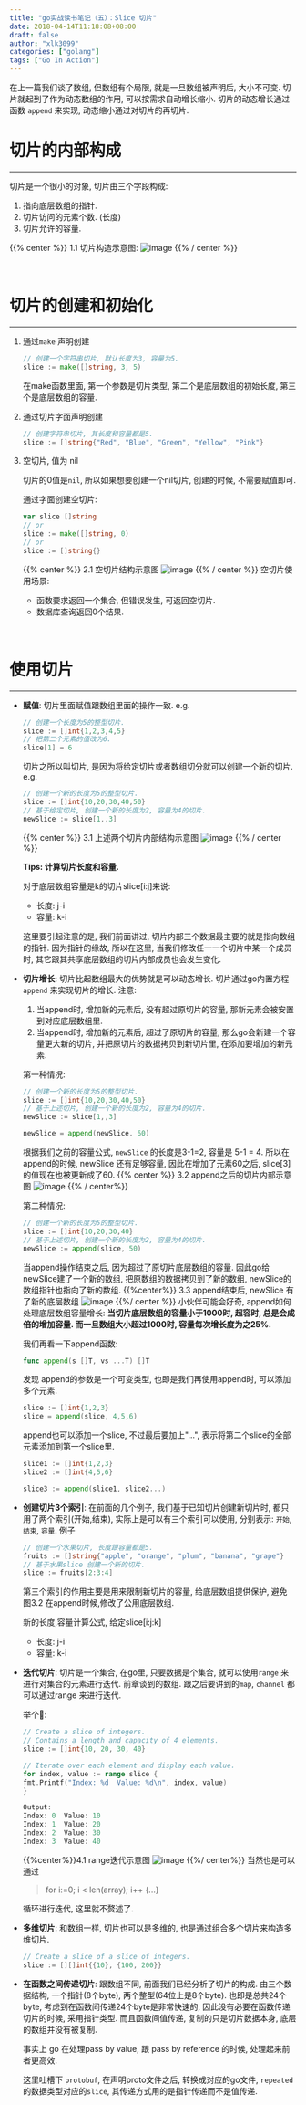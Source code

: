 ```yaml
---
title: "go实战读书笔记（五）：Slice 切片"
date: 2018-04-14T11:18:08+08:00
draft: false
author: "xlk3099"
categories: ["golang"]
tags: ["Go In Action"]
---
```


在上一篇我们谈了数组, 但数组有个局限, 就是一旦数组被声明后, 大小不可变.
切片就起到了作为动态数组的作用, 可以按需求自动增长缩小.
切片的动态增长通过函数 `append` 来实现, 动态缩小通过对切片的再切片.

# 切片的内部构成
---

切片是一个很小的对象, 切片由三个字段构成:

  1. 指向底层数组的指针.
  2. 切片访问的元素个数. (长度)
  3. 切片允许的容量.

{{% center %}} 1.1 切片构造示意图:
![image](https://user-images.githubusercontent.com/1768412/38764258-59a17532-3fde-11e8-9502-073092ca834c.png)
{{% / center %}}

</br>

# 切片的创建和初始化
---

1. 通过`make` 声明创建

    ```go
    // 创建一个字符串切片, 默认长度为3, 容量为5.
    slice := make([]string, 3, 5)
    ```
    在make函数里面, 第一个参数是切片类型, 第二个是底层数组的初始长度, 第三个是底层数组的容量.

2. 通过切片字面声明创建

    ```go
    // 创建字符串切片, 其长度和容量都是5.
    slice := []string{"Red", "Blue", "Green", "Yellow", "Pink"}
    ```

3. 空切片, 值为 nil

    切片的0值是`nil`, 所以如果想要创建一个nil切片, 创建的时候, 不需要赋值即可.
    
    通过字面创建空切片:

    ```go
    var slice []string
    // or
    slice := make([]string, 0)
    // or
    slice := []string{}
    ```

    {{% center %}} 2.1 空切片结构示意图
    ![image](https://user-images.githubusercontent.com/1768412/38764350-93d4bdf8-3fdf-11e8-90d7-6c402056a25c.png)
    {{% / center %}}
    空切片使用场景:
      * 函数要求返回一个集合, 但错误发生, 可返回空切片.
      * 数据库查询返回0个结果.

</br>

# 使用切片
---

* **赋值**: 
    切片里面赋值跟数组里面的操作一致. e.g.

    ```go
    // 创建一个长度为5的整型切片.
    slice := []int{1,2,3,4,5}
    // 把第二个元素的值改为6.
    slice[1] = 6
    ```
    切片之所以叫切片, 是因为将给定切片或者数组切分就可以创建一个新的切片. e.g.
    ```go
    // 创建一个新的长度为5的整型切片.
    slice := []int{10,20,30,40,50}
    // 基于给定切片, 创建一个新的长度为2, 容量为4的切片.
    newSlice := slice[1,,3]
    ```
     {{% center %}} 3.1 上述两个切片内部结构示意图
     ![image](https://user-images.githubusercontent.com/1768412/38764430-60e6085a-3fe1-11e8-8eba-b85f17c1ae0a.png)
     {{% / center %}}

    **Tips: 计算切片长度和容量.**

    对于底层数组容量是k的切片slice[i:j]来说:
    * 长度: j-i
    * 容量: k-i

    这里要引起注意的是, 我们前面讲过, 切片内部三个数据最主要的就是指向数组的指针. 因为指针的缘故, 所以在这里, 当我们修改任一一个切片中某一个成员时, 其它跟其共享底层数组的切片内部成员也会发生变化.

* **切片增长**:
    切片比起数组最大的优势就是可以动态增长. 切片通过go内置方程 `append` 来实现切片的增长.
    注意:
    1. 当append时, 增加新的元素后, 没有超过原切片的容量, 那新元素会被安置到对应底层数组里.
    2. 当append时, 增加新的元素后, 超过了原切片的容量, 那么go会新建一个容量更大新的切片, 并把原切片的数据拷贝到新切片里, 在添加要增加的新元素.

    第一种情况:
    ```go
    // 创建一个新的长度为5的整型切片.
    slice := []int{10,20,30,40,50}
    // 基于上述切片, 创建一个新的长度为2, 容量为4的切片.
    newSlice := slice[1,,3]

    newSlice = append(newSlice. 60)
    ```
    根据我们之前的容量公式, `newSlice` 的长度是3-1=2, 容量是 5-1 = 4. 所以在append的时候, newSlice 还有足够容量, 因此在增加了元素60之后, slice[3] 的值现在也被更新成了60.
    {{% center %}} 3.2 append之后的切片内部示意图
    ![image](https://user-images.githubusercontent.com/1768412/38764524-5b24aadc-3fe3-11e8-8411-4f56ca6e6277.png)
    {{% / center%}}

    第二种情况:
    ```go
    // 创建一个新的长度为5的整型切片.
    slice := []int{10,20,30,40}
    // 基于上述切片, 创建一个新的长度为2, 容量为4的切片.
    newSlice := append(slice, 50)
    ```
    当append操作结束之后, 因为超过了原切片底层数组的容量. 因此go给newSlice建了一个新的数组, 把原数组的数据拷贝到了新的数组, newSlice的数组指针也指向了新的数组.
    {{%center%}} 3.3 append结束后, newSlice 有了新的底层数组
    ![image](https://user-images.githubusercontent.com/1768412/38764564-0d483ab2-3fe4-11e8-9e3c-50e10487f18c.png)
    {{%/ center %}}
    小伙伴可能会好奇, append如何处理底层数组容量增长: **当切片底层数组的容量小于1000时, 超容时, 总是会成倍的增加容量. 而一旦数组大小超过1000时, 容量每次增长度为之25%.**

    我们再看一下append函数:
    ```go
    func append(s []T, vs ...T) []T
    ```
    发现 append的参数是一个可变类型, 也即是我们再使用append时, 可以添加多个元素.
    ```go
    slice := []int{1,2,3}
    slice = append(slice, 4,5,6)
    ```
    append也可以添加一个slice, 不过最后要加上"...", 表示将第二个slice的全部元素添加到第一个slice里.
    ```go
    slice1 := []int{1,2,3}
    slice2 := []int{4,5,6}

    slice3 := append(slice1, slice2...)

* **创建切片3个索引**: 
    在前面的几个例子, 我们基于已知切片创建新切片时, 都只用了两个索引(开始,结束), 实际上是可以有三个索引可以使用, 分别表示: `开始`, `结束`, `容量`.
    例子
    ```go
    // 创建一个水果切片, 长度跟容量都是5.
    fruits := []string{"apple", "orange", "plum", "banana", "grape"}
    // 基于水果slice 创建一个新的切片.
    slice := fruits[2:3:4]
    ```
    第三个索引的作用主要是用来限制新切片的容量, 给底层数组提供保护, 避免 图3.2 在append时候,修改了公用底层数组.

    新的长度,容量计算公式, 给定slice[i:j:k]
    * 长度: j-i
    * 容量: k-i

* **迭代切片**:
    切片是一个集合, 在go里, 只要数据是个集合, 就可以使用`range` 来进行对集合的元素进行迭代. 前章谈到的数组. 跟之后要讲到的`map`, `channel` 都可以通过range 来进行迭代.
    
    举个🌰:
    ```go
    // Create a slice of integers.
    // Contains a length and capacity of 4 elements.
    slice := []int{10, 20, 30, 40}

    // Iterate over each element and display each value.
    for index, value := range slice {
    fmt.Printf("Index: %d  Value: %d\n", index, value)
    }

    Output:
    Index: 0  Value: 10
    Index: 1  Value: 20
    Index: 2  Value: 30
    Index: 3  Value: 40
    ```
    {{%center%}}4.1 range迭代示意图
    ![image](https://user-images.githubusercontent.com/1768412/38764811-64b42d02-3fe8-11e8-85e3-008fe32ec14e.png)
    {{%/ center%}}
    当然也是可以通过
    
    >for i:=0; i < len(array); i++ {...}
    
    循环进行迭代, 这里就不赘述了.

* **多维切片**: 
    和数组一样, 切片也可以是多维的, 也是通过组合多个切片来构造多维切片.
    ```go
    // Create a slice of a slice of integers.
    slice := [][]int{{10}, {100, 200}}
    ```

* **在函数之间传递切片**:
    跟数组不同, 前面我们已经分析了切片的构成. 由三个数据结构, 一个指针(8个byte), 两个整型(64位上是8个byte). 也即是总共24个byte, 考虑到在函数间传递24个byte是非常快速的, 因此没有必要在函数传递切片的时候, 采用指针类型. 而且函数间值传递, 复制的只是切片数据本身, 底层的数组并没有被复制.

    事实上 go 在处理pass by value, 跟 pass by reference 的时候, 处理起来前者更高效.

    这里吐槽下 `protobuf`, 在声明proto文件之后, 转换成对应的go文件, `repeated`的数据类型对应的`slice`, 其传递方式用的是指针传递而不是值传递.